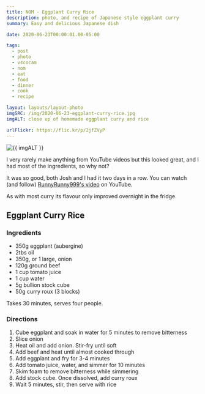 ```yaml
---
title: NOM - Eggplant Curry Rice
description: photo, and recipe of Japanese style eggplant curry
summary: Easy and delicious Japanese dish

date: 2020-06-23T00:00:01.00-05:00

tags:
  - post
  - photo
  - vscocam
  - nom
  - eat
  - food
  - dinner
  - cook
  - recipe

layout: layouts/layout-photo
imgSRC: /img/2020-06-23-eggplant-curry-rice.jpg
imgALT: close up of homemade eggplant curry and rice

urlFlickr: https://flic.kr/p/2jfZVyP
---
```

<p><img class="u-photo img-polaroid" src="{{ imgSRC }}" alt="{{ imgALT }}"></p>

I very rarely make anything from YouTube videos but this looked great, and I had most of the ingredients, so why not?

It was so good, both Josh and I had it two days in a row. You can watch (and follow) [RunnyRunny999's video](https://youtu.be/Bc3olP5d4Uc "YouTube") on YouTube.

As with most curry its flavour only improved overnight in the fridge.

<section class="h-recipe">
<h2>Eggplant Curry Rice</h2>

<h3>Ingredients</h3>

<ul>
<li class="p-ingredient">350g eggplant (aubergine)</li>
<li class="p-ingredient">2tbs oil				  </li>
<li class="p-ingredient">350g, or 1 large, onion  </li>
<li class="p-ingredient">120g ground beef		  </li>
<li class="p-ingredient">1 cup tomato juice		  </li>
<li class="p-ingredient">1 cup water			  </li>
<li class="p-ingredient">5g bullion stock cube	  </li>
<li class="p-ingredient">50g curry roux (3 blocks)</li>
</ul>


<p>Takes <time class="dt-duration" datetime="30M">30 minutes</time>, serves <data class="p-yield" value="4">four people</data>.</p>

<div class="e-instructions">
<h3>Directions</h3>
<ol>
<li>Cube eggplant and soak in water for 5 minutes to remove bitterness</li>
<li>Slice onion														  </li>
<li>Heat oil and add onion. Stir-fry until soft						  </li>
<li>Add beef and heat until almost cooked through					  </li>
<li>Add eggplant and fry for 3-4 minutes							  </li>
<li>Add tomato juice, water, and simmer for 10 minutes				  </li>
<li>Skim foam to remove bitterness while simmering					  </li>
<li>Add stock cube. Once dissolved, add curry roux					  </li>
<li>Wait 5 minutes, stir, then serve with rice						  </li>
</ol>
</div>

</section>
